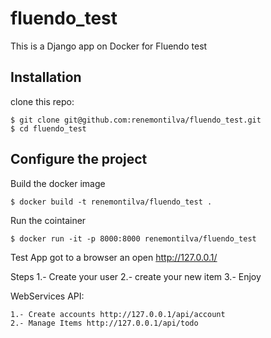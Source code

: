# fluendo_test

This is a Django app on Docker for Fluendo test 

## Installation

clone this repo:

    $ git clone git@github.com:renemontilva/fluendo_test.git
    $ cd fluendo_test 


## Configure the project

Build the docker image

    $ docker build -t renemontilva/fluendo_test . 

Run the cointainer

    $ docker run -it -p 8000:8000 renemontilva/fluendo_test

Test App
    got to a browser an open http://127.0.0.1/

Steps
   1.- Create your user
   2.- create your new item
   3.- Enjoy

WebServices API:

    1.- Create accounts http://127.0.0.1/api/account
    2.- Manage Items http://127.0.0.1/api/todo
